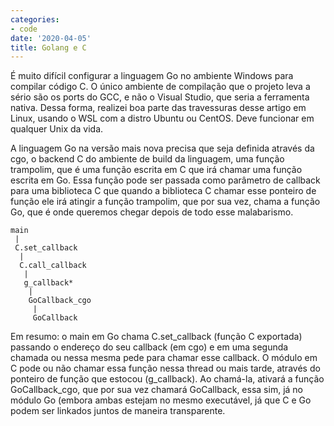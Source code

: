 ```yaml
---
categories:
- code
date: '2020-04-05'
title: Golang e C
---
```


É muito difícil configurar a linguagem Go no ambiente Windows para compilar código C. O único ambiente de compilação que o projeto leva a sério são os ports do GCC, e não o Visual Studio, que seria a ferramenta nativa. Dessa forma, realizei boa parte das travessuras desse artigo em Linux, usando o WSL com a distro Ubuntu ou CentOS. Deve funcionar em qualquer Unix da vida.

A linguagem Go na versão mais nova precisa que seja definida através da cgo, o backend C do ambiente de build da linguagem, uma função trampolim, que é uma função escrita em C que irá chamar uma função escrita em Go. Essa função pode ser passada como parâmetro de callback para uma biblioteca C que quando a biblioteca C chamar esse ponteiro de função ele irá atingir a função trampolim, que por sua vez, chama a função Go, que é onde queremos chegar depois de todo esse malabarismo.

    main
     |
     C.set_callback
      |
      C.call_callback
       |
       g_callback*
        |
        GoCallback_cgo
         |
         GoCallback

Em resumo: o main em Go chama C.set_callback (função C exportada) passando o endereço do seu callback (em cgo) e em uma segunda chamada ou nessa mesma pede para chamar esse callback. O módulo em C pode ou não chamar essa função nessa thread ou mais tarde, através do ponteiro de função que estocou (g_callback). Ao chamá-la, ativará a função GoCallback_cgo, que por sua vez chamará GoCallback, essa sim, já no módulo Go (embora ambas estejam no mesmo executável, já que C e Go podem ser linkados juntos de maneira transparente.